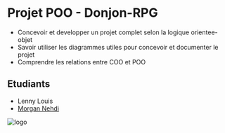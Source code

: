 # Projet POO - Donjon-RPG

* Concevoir et developper un projet complet selon la logique orientee-objet
* Savoir utiliser les diagrammes utiles pour concevoir et documenter le projet
* Comprendre les relations entre COO et POO

## Etudiants

* Lenny Louis
* [Morgan Nehdi](https://morgan-nehdi.com/)


![logo](https://upload.wikimedia.org/wikipedia/commons/f/f8/LOGO-ORIGINAL_WEB.jpg "Logo IUT Laval")